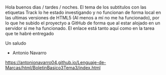 Hola buenos dias / tardes / noches.
El tema de los subtitulos con las etiquetas Track lo he estado investigando y no funcionan de forma local en las ultimas versiones de HTML5 (Al menos a mí no me ha funcionado), por lo que he subido el proyectyo a GitHub de forma que al estar alojado en un servidor si me ha funcionado.
El enlace está tanto aquí como en la tarea que te habré entregado

Un saludo

- Antonio Navarro

https://antonionavarro04.github.io/Lenguaje-de-Marcas/html/BoletinBasico3Tema3/index.html